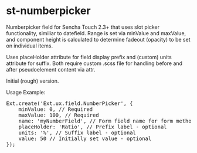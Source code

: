 st-numberpicker
===================

Numberpicker field for Sencha Touch 2.3+ that uses slot picker functionality, similiar to datefield. Range is set via minValue and maxValue, and component height is calculated to determine fadeout (opacity) to be set on individual items.

Uses placeHolder attribute for field display prefix and (custom) units attribute for suffix. Both require custom .scss file for handling before and after pseudoelement content via attr. 

Initial (rough) version. 

Usage Example:<br/>
<pre>
Ext.create('Ext.ux.field.NumberPicker', {
    minValue: 0, // Required
    maxValue: 100, // Required
    name: 'myNumberField', // Form field name for form methods (getValues, etc)
    placeHolder: 'Ratio', // Prefix label - optional
    units: '%', // Suffix label - optional
    value: 50 // Initially set value - optional
});
</pre>